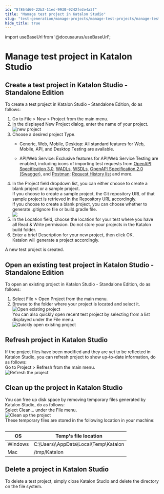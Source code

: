 ```yaml
---
id: "8f864d60-22b2-11ed-9930-0242fe3e4a3f"
title: "Manage test project in Katalon Studio"
slug: "test-generation/manage-projects/manage-test-projects/manage-test-project-in-katalon-studio"
hide_title: true
---
```

import useBaseUrl from '@docusaurus/useBaseUrl';


# <a id="concept-696" class="anchor_top_offset"/><a id="ariaid-title1" class="anchor_top_offset"/>Manage test project in <span xmlns="http://www.w3.org/1999/xhtml" className="ph">Katalon Studio</span> 


## <a id="task-1224" class="anchor_top_offset"/>Create a test project in <span xmlns="http://www.w3.org/1999/xhtml" className="ph">Katalon Studio - Standalone Edition</span> 

<section xmlns="http://www.w3.org/1999/xhtml" className="section context">To create a test project in <span className="ph">Katalon Studio - Standalone Edition</span>, do as follows:</section> 
<ol xmlns="http://www.w3.org/1999/xhtml" className="ol steps"><li className="li step stepexpand"><span className="ph cmd">Go to  <span className="ph uicontrol">File</span> &gt;  <span className="ph uicontrol">New</span> &gt; <span className="ph uicontrol">Project</span> from the main menu.</span></li><li className="li step stepexpand"><span className="ph cmd">In the displayed <span className="ph uicontrol">New Project</span> dialog, enter the name of your project.<img className="image" width={800} src={useBaseUrl("/46677cc0-2916-11ed-9930-0242fe3e4a3f.png")} alt="new project" /></span></li><li className="li step stepexpand"><span className="ph cmd">Choose a desired project <span className="ph uicontrol">Type</span>.</span><div className="itemgroup info"><ul className="ul"><li className="li"><span className="ph uicontrol">Generic</span>, <span className="ph uicontrol">Web</span>, <span className="ph uicontrol">Mobile</span>, <span className="ph uicontrol">Desktop</span>: All standard features for Web, Mobile, API, and Desktop Testing are available.</li><li className="li"><p className="p"><span className="ph uicontrol">API/Web Service</span>: Exclusive features for API/Web Service Testing are enabled, including icons of importing test requests from <a className="xref" href="/test-generation/test-objects/api-test-objects/import-web-service-objects/import-rest-api-with-openapi-specification-3.0">OpenAPI Specification 3.0</a>, <a className="xref" href="/test-generation/test-objects/api-test-objects/import-web-service-objects/import-restful-requests-from-wadls">WADLs</a>, <a className="xref" href="/test-generation/test-objects/api-test-objects/import-web-service-objects/import-soap-requests-from-wsdls">WSDLs</a>, <a className="xref" href="/test-generation/test-objects/api-test-objects/import-web-service-objects/import-restful-requests-from-swagger-2.0">OpenAPI Specification 2.0 (Swagger)</a>, and <a className="xref" href="/test-generation/test-objects/api-test-objects/import-web-service-objects/import-web-service-requests-from-soapui">Postman</a>; <a className="xref" href="/test-generation/test-objects/api-test-objects/request-history">Request History list</a> and more.</p></li></ul></div></li><li className="li step stepexpand"><span className="ph cmd">In the <span className="ph uicontrol">Project</span> field dropdown list, you can either choose to create a blank project or  a sample project. </span><div className="itemgroup info">If you choose to create a sample project, the Git repository URL of that sample project is retrieved in the <span className="ph uicontrol">Repository URL</span> accordingly.</div><div className="itemgroup info">If you choose to create a blank project, you can choose whether to generate .gitignore file or build.gradle file.</div><div className="itemgroup info"><img className="image" src={useBaseUrl("/b1c14590-291c-11ed-9930-0242fe3e4a3f.png")} /></div></li><li className="li step stepexpand"><span className="ph cmd">In the <span className="ph uicontrol">Location</span> field, choose  the location for your test where you have all Read &amp; Write permission. Do not store your projects in the Katalon build folder.</span></li><li className="li step stepexpand"><span className="ph cmd">Enter a brief <span className="ph uicontrol">Description</span> for your new project, then  click <span className="ph uicontrol">OK</span>.</span><div className="itemgroup stepresult">Katalon will generate a project accordingly.</div></li></ol> 
<section xmlns="http://www.w3.org/1999/xhtml" className="section result">A new test project is created.</section> 

## <a id="task-7782" class="anchor_top_offset"/>Open an existing test project in <span xmlns="http://www.w3.org/1999/xhtml" className="ph">Katalon Studio - Standalone Edition</span> 

<section xmlns="http://www.w3.org/1999/xhtml" className="section context">To open an existing project in <span className="ph">Katalon Studio - Standalone Edition</span>, do as follows:</section> 
<ol xmlns="http://www.w3.org/1999/xhtml" className="ol steps"><li className="li step stepexpand"><span className="ph cmd">Select <span className="ph uicontrol">File</span> &gt;  <span className="ph uicontrol">Open Project</span> from the main menu.</span></li><li className="li step stepexpand"><span className="ph cmd">Browse to the folder where your project is located and select it.</span><div className="itemgroup stepxmp"><img className="image" src={useBaseUrl("/8f83dc60-22b2-11ed-9930-0242fe3e4a3f.png")} alt="Open existing project" /></div><div className="itemgroup info">You can also quickly open recent test project by selecting from a list displayed under the <span className="ph uicontrol">File</span> menu.</div><div className="itemgroup stepxmp"><img className="image" src={useBaseUrl("/8f8207a0-22b2-11ed-9930-0242fe3e4a3f.png")} alt="Quickly open existing project" /></div></li></ol> 

## <a id="task-5108" class="anchor_top_offset"/>Refresh project in <span xmlns="http://www.w3.org/1999/xhtml" className="ph">Katalon Studio</span> 

<section xmlns="http://www.w3.org/1999/xhtml" className="section context">If the project files have been modified and they are yet to be reflected in <span className="ph">Katalon Studio</span>, you can refresh project to show up-to-date information, do as follows:</section> 
<div xmlns="http://www.w3.org/1999/xhtml" className="li step p"><span className="ph cmd">Go to <span className="ph uicontrol">Project</span> &gt; <span className="ph uicontrol">Refresh</span> from the main menu.</span><div className="itemgroup stepxmp"><img className="image" src={useBaseUrl("/8f827cd0-22b2-11ed-9930-0242fe3e4a3f.png")} alt="Refresh the project" /></div></div>

## <a id="task-7188" class="anchor_top_offset"/>Clean up the project in <span xmlns="http://www.w3.org/1999/xhtml" className="ph">Katalon Studio</span> 

<section xmlns="http://www.w3.org/1999/xhtml" className="section context">You can free up disk space by removing temporary files generated by <span className="ph">Katalon Studio</span>, do as follows:</section> 
<div xmlns="http://www.w3.org/1999/xhtml" className="li step p"><span className="ph cmd">Select <span className="ph uicontrol">Clean...</span> under the <span className="ph uicontrol">File</span> menu.</span><div className="itemgroup info"><img className="image" src={useBaseUrl("/8f836730-22b2-11ed-9930-0242fe3e4a3f.png")} alt="Clean up the project" /></div><div className="itemgroup info">These temporary files are stored in the following location in your machine:</div><div className="itemgroup info"><table className="table"><caption /><colgroup><col style={{width: '50%'}} /><col style={{width: '50%'}} /></colgroup><thead className="thead"><tr className><th className="entry anchor_top_offset" id="task-7188__entry__1">OS</th><th className="entry anchor_top_offset" id="task-7188__entry__2">Temp's file location</th></tr></thead><tbody className="tbody"><tr className><td className="entry" headers="task-7188__entry__1 task-7188__entry__2 ">Windows</td><td className="entry" headers="task-7188__entry__1 task-7188__entry__2 "><span className="ph">C:\Users\\AppData\Local\Temp\Katalon</span></td></tr><tr className><td className="entry" headers="task-7188__entry__1 task-7188__entry__2 ">Mac</td><td className="entry" headers="task-7188__entry__1 task-7188__entry__2 "><span className="ph">/tmp/Katalon</span></td></tr></tbody></table></div></div>

## <a id="task-8857" class="anchor_top_offset"/>Delete a project in <span xmlns="http://www.w3.org/1999/xhtml" className="ph">Katalon Studio</span> 

<div xmlns="http://www.w3.org/1999/xhtml" className="li step p"><span className="ph cmd">To delete a test project, simply close <span className="ph">Katalon Studio</span> and delete the directory on the file system.</span></div>
